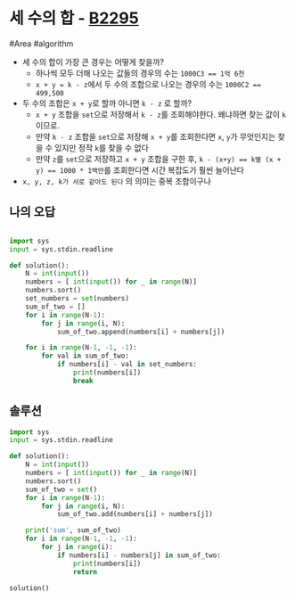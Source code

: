 # 세 수의 합 - [B2295](https://www.acmicpc.net/problem/2295)
#Area #algorithm 

- 세 수의 합이 가장 큰 경우는 어떻게 찾을까? 
    - 하나씩 모두 더해 나오는 값들의 경우의 수는 `1000C3 == 1억 6천`  
    - `x + y = k - z`에서 두 수의 조합으로 나오는 경우의 수는 `1000C2 == 499,500` 
- 두 수의 조합은 `x + y`로 할까 아니면 `k - z` 로 할까? 
    - `x + y` 조합을 `set`으로 저장해서 `k - z`를 조회해야한다. 왜냐하면 찾는 값이 `k`이므로. 
    - 만약 `k - z` 조합을 `set`으로 저장해 `x + y`를 조회한다면 `x`, `y`가 무엇인지는 찾을 수 있지만 정작 `k`를 찾을 수 없다 
    - 만약 `z`를 `set`으로 저장하고 `x + y` 조합을 구한 후, `k - (x+y) == k별 (x + y) == 1000 * 1백만`를 조회한다면  시간 복잡도가 훨씬 늘어난다 
- `x, y, z, k가 서로 같아도 된다` 의 의미는 중복 조합이구나 

## 나의 오답 

```python

import sys
input = sys.stdin.readline

def solution():
    N = int(input())
    numbers = [ int(input()) for _ in range(N)]
    numbers.sort()
    set_numbers = set(numbers)
    sum_of_two = []
    for i in range(N-1):
        for j in range(i, N):
            sum_of_two.append(numbers[i] + numbers[j])

    for i in range(N-1, -1, -1):
        for val in sum_of_two:
            if numbers[i] - val in set_numbers:
                print(numbers[i])
                break

```


## 솔루션 

```python
import sys
input = sys.stdin.readline

def solution():
    N = int(input())
    numbers = [ int(input()) for _ in range(N)]
    numbers.sort()
    sum_of_two = set()
    for i in range(N-1):
        for j in range(i, N):
            sum_of_two.add(numbers[i] + numbers[j])

    print('sum', sum_of_two)
    for i in range(N-1, -1, -1):
        for j in range(i):
            if numbers[i] - numbers[j] in sum_of_two:
                print(numbers[i])
                return

solution()


``` 




